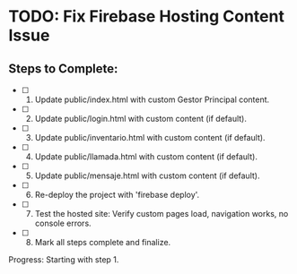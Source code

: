 # TODO: Fix Firebase Hosting Content Issue

## Steps to Complete:

- [ ] 1. Update public/index.html with custom Gestor Principal content.
- [ ] 2. Update public/login.html with custom content (if default).
- [ ] 3. Update public/inventario.html with custom content (if default).
- [ ] 4. Update public/llamada.html with custom content (if default).
- [ ] 5. Update public/mensaje.html with custom content (if default).
- [ ] 6. Re-deploy the project with 'firebase deploy'.
- [ ] 7. Test the hosted site: Verify custom pages load, navigation works, no console errors.
- [ ] 8. Mark all steps complete and finalize.

Progress: Starting with step 1.
